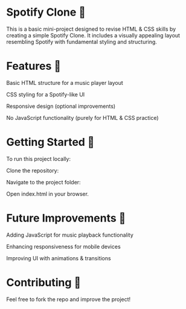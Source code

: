 # Spotify Clone 🎵

This is a basic mini-project designed to revise HTML & CSS skills by creating a simple Spotify Clone. It includes a visually appealing layout resembling Spotify with fundamental styling and structuring.

# Features 🌟

Basic HTML structure for a music player layout

CSS styling for a Spotify-like UI

Responsive design (optional improvements)

No JavaScript functionality (purely for HTML & CSS practice)


# Getting Started 🚀

To run this project locally:

Clone the repository:

Navigate to the project folder:

Open index.html in your browser.

# Future Improvements 📌

Adding JavaScript for music playback functionality

Enhancing responsiveness for mobile devices

Improving UI with animations & transitions

# Contributing 🤝

Feel free to fork the repo and improve the project!

